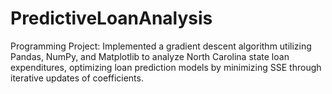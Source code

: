# PredictiveLoanAnalysis
Programming Project: Implemented a gradient descent algorithm utilizing Pandas, NumPy, and Matplotlib to analyze North Carolina state loan expenditures, optimizing loan prediction models by minimizing SSE through iterative updates of coefficients. 
